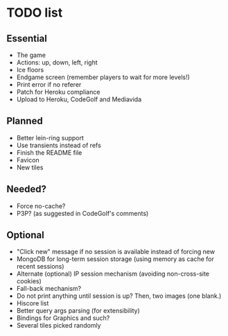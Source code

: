 # TODO list

## Essential

 - The game
  - Actions: up, down, left, right
  - Ice floors
 - Endgame screen (remember players to wait for more levels!)
 - Print error if no referer
 - Patch for Heroku compliance
 - Upload to Heroku, CodeGolf and Mediavida

## Planned

 - Better lein-ring support
 - Use transients instead of refs
 - Finish the README file
 - Favicon
 - New tiles
 
## Needed?

 - Force no-cache?
 - P3P? (as suggested in CodeGolf's comments)
 
## Optional

 - "Click new" message if no session is available instead of forcing new
 - MongoDB for long-term session storage (using memory as cache for recent sessions)
 - Alternate (optional) IP session mechanism (avoiding non-cross-site cookies)
  - Fall-back mechanism?
  - Do not print anything until session is up? Then, two images (one blank.)
 - Hiscore list
 - Better query args parsing (for extensibility)
 - Bindings for Graphics and such?
 - Several tiles picked randomly